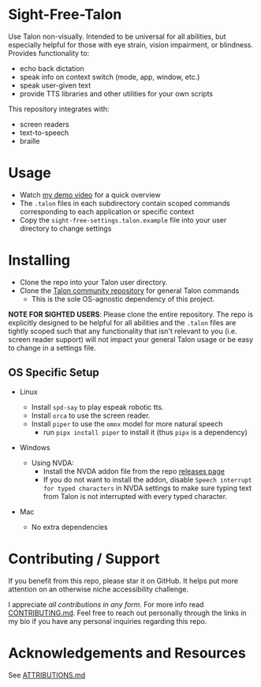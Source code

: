 # Sight-Free-Talon

Use Talon non-visually. Intended to be universal for all abilities, but especially helpful for those with eye strain, vision impairment, or blindness. Provides functionality to:

- echo back dictation
- speak info on context switch (mode, app, window, etc.)
- speak user-given text
- provide TTS libraries and other utilities for your own scripts

This repository integrates with:

- screen readers
- text-to-speech
- braille

# Usage

- Watch [my demo video](https://www.youtube.com/watch?v=i-XcpnVwvR0) for a quick overview
- The `.talon` files in each subdirectory contain scoped commands corresponding to each application or specific context
- Copy the `sight-free-settings.talon.example` file into your user directory to change settings

# Installing

- Clone the repo into your Talon user directory.
- Clone the [Talon community repository](https://github.com/talonhub/community) for general Talon commands
  - This is the sole OS-agnostic dependency of this project.

**NOTE FOR SIGHTED USERS**: Please clone the entire repository. The repo is explicitly designed to be helpful for all abilities and the `.talon` files are tightly scoped such that any functionality that isn't relevant to you (i.e. screen reader support) will not impact your general Talon usage or be easy to change in a settings file.

## OS Specific Setup

- Linux
  - Install `spd-say` to play espeak robotic tts.
  - Install `orca` to use the screen reader.
  - Install `piper` to use the `omnx` model for more natural speech
    - run `pipx install piper` to install it (thus `pipx` is a dependency)
- Windows
  - Using NVDA:
    - Install the NVDA addon file from the repo [releases page](https://github.com/C-Loftus/sight-free-talon/releases/)
    - If you do not want to install the addon, disable `Speech interrupt for typed characters` in NVDA settings to make sure typing text from Talon is not interrupted with every typed character.

- Mac
  - No extra dependencies

# Contributing / Support

If you benefit from this repo, please star it on GitHub. It helps put more attention on an otherwise niche accessibility challenge.

I appreciate _all contributions in any form_. For more info read [CONTRIBUTING.md](./docs/src/CONTRIBUTING.md). Feel free to reach out personally through the links in my bio if you have any personal inquiries regarding this repo.

# Acknowledgements and Resources

See [ATTRIBUTIONS.md](./docs/src/ATTRIBUTIONS.md)
